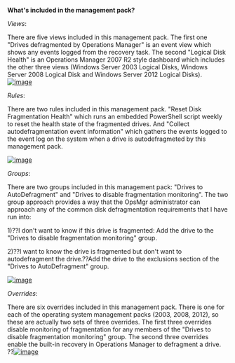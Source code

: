 **What's included in the management pack?**

*Views*:

There are five views included in this management pack. The first one "Drives defragmented by Operations Manager" is an event view which shows any events logged from the recovery task. The second "Logical Disk Health" is an Operations Manager 2007 R2 style dashboard which includes the other three views (Windows Server 2003 Logical Disks, Windows Server 2008 Logical Disk and Windows Server 2012 Logical Disks).\
[![image](http://blogs.catapultsystems.com/wp-content/uploads/attachments/cfuller/media/windowslivewriter/d5e228a95431_c284/image_thumb_1.png "image")](http://blogs.catapultsystems.com/wp-content/uploads/attachments/cfuller/media/windowslivewriter/d5e228a95431_c284/image_4.png)

*Rules*:

There are two rules included in this management pack. "Reset Disk Fragmentation Health" which runs an embedded PowerShell script weekly to reset the health state of the fragmented drives. And "Collect autodefragmentation event information" which gathers the events logged to the event log on the system when a drive is autodefragmeted by this management pack.

[![image](http://blogs.catapultsystems.com/wp-content/uploads/attachments/cfuller/media/windowslivewriter/d5e228a95431_c284/image_thumb_9.png "image")](http://blogs.catapultsystems.com/wp-content/uploads/attachments/cfuller/media/windowslivewriter/d5e228a95431_c284/image_22.png)

*Groups*:

There are two groups included in this management pack: "Drives to AutoDefragment" and "Drives to disable fragmentation monitoring". The two group approach provides a way that the OpsMgr administrator can approach any of the common disk defragmentation requirements that I have run into:

1)??I don't want to know if this drive is fragmented: Add the drive to the "Drives to disable fragmentation monitoring" group.

2)??I want to know the drive is fragmented but don't want to autodefragment the drive.??Add the drive to the exclusions section of the "Drives to AutoDefragment" group.

[![image](http://blogs.catapultsystems.com/wp-content/uploads/attachments/cfuller/media/windowslivewriter/d5e228a95431_c284/image_thumb_2.png "image")](http://blogs.catapultsystems.com/wp-content/uploads/attachments/cfuller/media/windowslivewriter/d5e228a95431_c284/image_6.png)

*Overrides*:

There are six overrides included in this management pack. There is one for each of the operating system management packs (2003, 2008, 2012), so these are actually two sets of three overrides. The first three overrides disable monitoring of fragmentation for any members of the "Drives to disable fragmentation monitoring" group. The second three overrides enable the built-in recovery in Operations Manager to defragment a drive.\
??[![image](http://blogs.catapultsystems.com/wp-content/uploads/attachments/cfuller/media/windowslivewriter/d5e228a95431_c284/image_thumb_4.png "image")](http://blogs.catapultsystems.com/wp-content/uploads/attachments/cfuller/media/windowslivewriter/d5e228a95431_c284/image_10.png)
